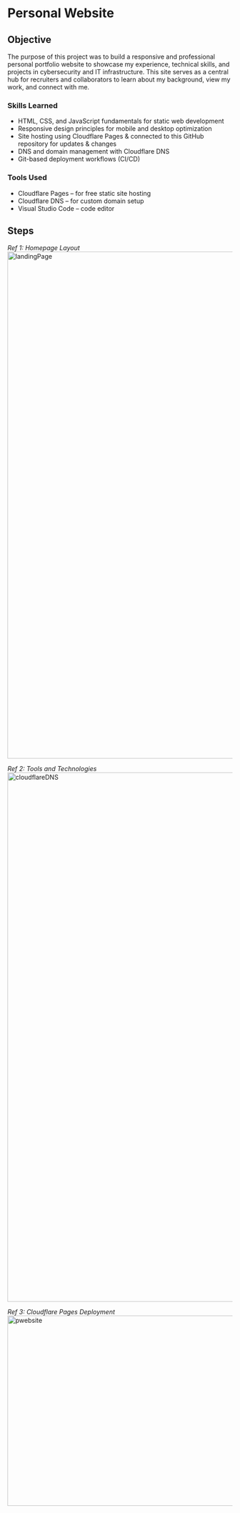 # Personal Website

## Objective

The purpose of this project was to build a responsive and professional personal portfolio website to showcase my experience, technical skills, and projects in cybersecurity and IT infrastructure. This site serves as a central hub for recruiters and collaborators to learn about my background, view my work, and connect with me.

### Skills Learned

- HTML, CSS, and JavaScript fundamentals for static web development
- Responsive design principles for mobile and desktop optimization
- Site hosting using Cloudflare Pages & connected to this GitHub repository for updates & changes
- DNS and domain management with Cloudflare DNS
- Git-based deployment workflows (CI/CD)

### Tools Used

- Cloudflare Pages – for free static site hosting
- Cloudflare DNS – for custom domain setup
- Visual Studio Code – code editor

## Steps

*Ref 1: Homepage Layout*
<img width="1368" height="1135" alt="landingPage" src="https://github.com/user-attachments/assets/d682b5be-7c69-4d90-9183-8f41e6e0c33a" />

*Ref 2: Tools and Technologies*
<img width="1288" height="1185" alt="cloudflareDNS" src="https://github.com/user-attachments/assets/e98394df-150a-401a-9ef8-fd010e4249e1" />

*Ref 3: Cloudflare Pages Deployment*
<img width="881" height="426" alt="pwebsite" src="https://github.com/user-attachments/assets/0eace19c-5061-4ec9-a661-072e19f76114" />

